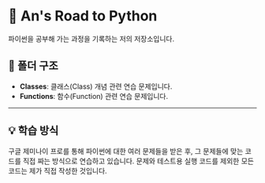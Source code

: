 # 👋 An's Road to Python

파이썬을 공부해 가는 과정을 기록하는 저의 저장소입니다.

## 📂 폴더 구조

- **Classes**: 클래스(Class) 개념 관련 연습 문제입니다.
- **Functions**: 함수(Function) 관련 연습 문제입니다.

---

## 💡 학습 방식

구글 제미나이 프로를 통해 파이썬에 대한 여러 문제들을 받은 후, 그 문제들에 맞는 코드를 직접 짜는 방식으로 연습하고 있습니다. 
문제와 테스트용 실행 코드를 제외한 모든 코드는 제가 직접 작성한 것입니다.
